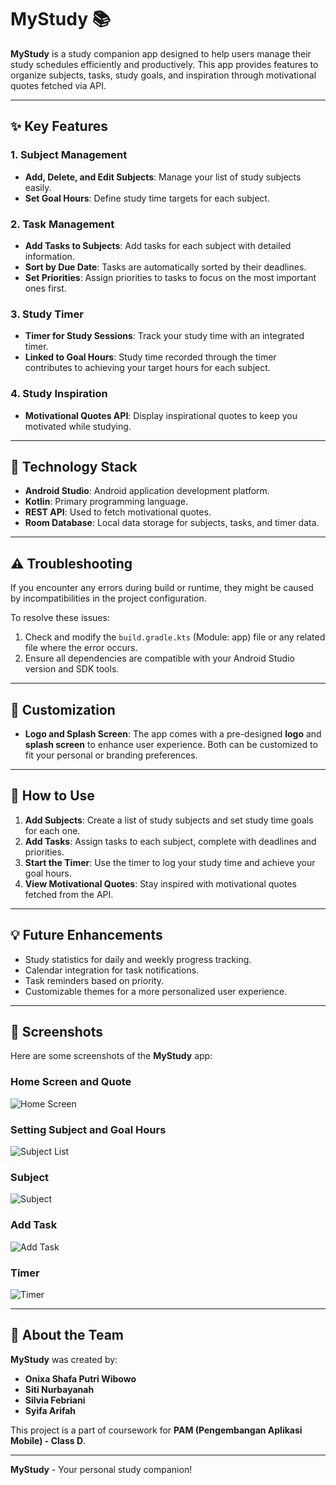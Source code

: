 # MyStudy 📚

**MyStudy** is a study companion app designed to help users manage their study schedules efficiently and productively. This app provides features to organize subjects, tasks, study goals, and inspiration through motivational quotes fetched via API.

---

## ✨ Key Features

### 1. **Subject Management**
- **Add, Delete, and Edit Subjects**: Manage your list of study subjects easily.
- **Set Goal Hours**: Define study time targets for each subject.

### 2. **Task Management**
- **Add Tasks to Subjects**: Add tasks for each subject with detailed information.
- **Sort by Due Date**: Tasks are automatically sorted by their deadlines.
- **Set Priorities**: Assign priorities to tasks to focus on the most important ones first.

### 3. **Study Timer**
- **Timer for Study Sessions**: Track your study time with an integrated timer.
- **Linked to Goal Hours**: Study time recorded through the timer contributes to achieving your target hours for each subject.

### 4. **Study Inspiration**
- **Motivational Quotes API**: Display inspirational quotes to keep you motivated while studying.

---

## 🚀 Technology Stack
- **Android Studio**: Android application development platform.
- **Kotlin**: Primary programming language.
- **REST API**: Used to fetch motivational quotes.
- **Room Database**: Local data storage for subjects, tasks, and timer data.

---

## ⚠️ Troubleshooting
If you encounter any errors during build or runtime, they might be caused by incompatibilities in the project configuration. 

To resolve these issues:
1. Check and modify the `build.gradle.kts` (Module: app) file or any related file where the error occurs.
2. Ensure all dependencies are compatible with your Android Studio version and SDK tools.

---

## 🎨 Customization
- **Logo and Splash Screen**: The app comes with a pre-designed **logo** and **splash screen** to enhance user experience. Both can be customized to fit your personal or branding preferences.

---

## 📌 How to Use
1. **Add Subjects**: Create a list of study subjects and set study time goals for each one.
2. **Add Tasks**: Assign tasks to each subject, complete with deadlines and priorities.
3. **Start the Timer**: Use the timer to log your study time and achieve your goal hours.
4. **View Motivational Quotes**: Stay inspired with motivational quotes fetched from the API.

---

## 💡 Future Enhancements
- Study statistics for daily and weekly progress tracking.
- Calendar integration for task notifications.
- Task reminders based on priority.
- Customizable themes for a more personalized user experience.

---

## 📸 Screenshots

Here are some screenshots of the **MyStudy** app:

### Home Screen and Quote
![Home Screen]([path/to/home_screen_image.png](https://github.com/user-attachments/assets/d68819a7-d612-453c-b60e-85ed07da7df7))

### Setting Subject and Goal Hours
![Subject List](https://github.com/user-attachments/assets/8cd764eb-c411-46be-bc3b-f8a7e87d8e23)

### Subject
![Subject](https://github.com/user-attachments/assets/a9e7c835-1f0f-4408-8fa8-2a0f485a49ad)

### Add Task
![Add Task](https://github.com/user-attachments/assets/aaf739b4-ad4b-446a-bdd1-b144dbadbf87)

### Timer
![Timer](https://github.com/user-attachments/assets/a5d3500b-dde2-45f2-add3-7820496ba777)

---
## 🏫 About the Team
**MyStudy** was created by:  
- **Onixa Shafa Putri Wibowo**  
- **Siti Nurbayanah**  
- **Silvia Febriani**  
- **Syifa Arifah**  

This project is a part of coursework for **PAM (Pengembangan Aplikasi Mobile) - Class D**.

---

**MyStudy** - Your personal study companion!
